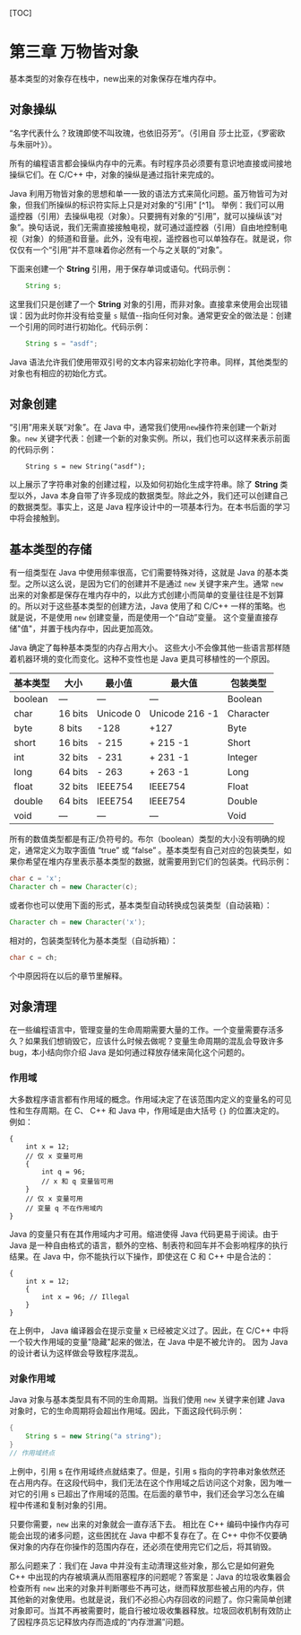 [TOC]

# 第三章 万物皆对象

基本类型的对象存在栈中，new出来的对象保存在堆内存中。



## 对象操纵

“名字代表什么？玫瑰即使不叫玫瑰，也依旧芬芳”。（引用自 莎士比亚，《罗密欧与朱丽叶》）。

所有的编程语言都会操纵内存中的元素。有时程序员必须要有意识地直接或间接地操纵它们。在 C/C++ 中，对象的操纵是通过指针来完成的。

Java 利用万物皆对象的思想和单一一致的语法方式来简化问题。虽万物皆可为对象，但我们所操纵的标识符实际上只是对对象的“引用” [^1]。 举例：我们可以用遥控器（引用）去操纵电视（对象）。只要拥有对象的“引用”，就可以操纵该“对象”。换句话说，我们无需直接接触电视，就可通过遥控器（引用）自由地控制电视（对象）的频道和音量。此外，没有电视，遥控器也可以单独存在。就是说，你仅仅有一个“引用”并不意味着你必然有一个与之关联的“对象”。

下面来创建一个 **String** 引用，用于保存单词或语句。代码示例：

```java
    String s;
```

这里我们只是创建了一个 **String** 对象的引用，而非对象。直接拿来使用会出现错误：因为此时你并没有给变量 `s` 赋值--指向任何对象。通常更安全的做法是：创建一个引用的同时进行初始化。代码示例：

```java
    String s = "asdf";
```

Java 语法允许我们使用带双引号的文本内容来初始化字符串。同样，其他类型的对象也有相应的初始化方式。

## 对象创建

“引用”用来关联“对象”。在 Java 中，通常我们使用`new`操作符来创建一个新对象。`new` 关键字代表：创建一个新的对象实例。所以，我们也可以这样来表示前面的代码示例：

```
    String s = new String("asdf");
```

以上展示了字符串对象的创建过程，以及如何初始化生成字符串。除了 **String** 类型以外，Java 本身自带了许多现成的数据类型。除此之外，我们还可以创建自己的数据类型。事实上，这是 Java 程序设计中的一项基本行为。在本书后面的学习中将会接触到。

## 基本类型的存储

有一组类型在 Java 中使用频率很高，它们需要特殊对待，这就是 Java 的基本类型。之所以这么说，是因为它们的创建并不是通过 `new` 关键字来产生。通常 `new` 出来的对象都是保存在堆内存中的，以此方式创建小而简单的变量往往是不划算的。所以对于这些基本类型的创建方法，Java 使用了和 C/C++ 一样的策略。也就是说，不是使用 `new` 创建变量，而是使用一个“自动”变量。 这个变量直接存储"值"，并置于栈内存中，因此更加高效。

Java 确定了每种基本类型的内存占用大小。 这些大小不会像其他一些语言那样随着机器环境的变化而变化。这种不变性也是 Java 更具可移植性的一个原因。

| 基本类型 | 大小    | 最小值    | 最大值         | 包装类型  |
| -------- | ------- | --------- | -------------- | --------- |
| boolean  | —       | —         | —              | Boolean   |
| char     | 16 bits | Unicode 0 | Unicode 216 -1 | Character |
| byte     | 8 bits  | -128      | +127           | Byte      |
| short    | 16 bits | - 215     | + 215 -1       | Short     |
| int      | 32 bits | - 231     | + 231 -1       | Integer   |
| long     | 64 bits | - 263     | + 263 -1       | Long      |
| float    | 32 bits | IEEE754   | IEEE754        | Float     |
| double   | 64 bits | IEEE754   | IEEE754        | Double    |
| void     | —       | —         | —              | Void      |

所有的数值类型都是有正/负符号的。布尔（boolean）类型的大小没有明确的规定，通常定义为取字面值 “true” 或 “false” 。基本类型有自己对应的包装类型，如果你希望在堆内存里表示基本类型的数据，就需要用到它们的包装类。代码示例：

```java
char c = 'x';
Character ch = new Character(c);
```

或者你也可以使用下面的形式，基本类型自动转换成包装类型（自动装箱）：

```java
Character ch = new Character('x');
```

相对的，包装类型转化为基本类型（自动拆箱）：

```java
char c = ch;
```

个中原因将在以后的章节里解释。

## 对象清理

在一些编程语言中，管理变量的生命周期需要大量的工作。一个变量需要存活多久？如果我们想销毁它，应该什么时候去做呢？变量生命周期的混乱会导致许多 bug，本小结向你介绍 Java 是如何通过释放存储来简化这个问题的。

### 作用域

大多数程序语言都有作用域的概念。作用域决定了在该范围内定义的变量名的可见性和生存周期。在 C、 C++ 和 Java 中，作用域是由大括号 `{}` 的位置决定的。例如：

```
{
    int x = 12;
    // 仅 x 变量可用
    {
        int q = 96;
        // x 和 q 变量皆可用
    }
    // 仅 x 变量可用
    // 变量 q 不在作用域内
}
```

Java 的变量只有在其作用域内才可用。缩进使得 Java 代码更易于阅读。由于 Java 是一种自由格式的语言，额外的空格、制表符和回车并不会影响程序的执行结果。在 Java 中，你不能执行以下操作，即使这在 C 和 C++ 中是合法的：

```
{
    int x = 12;
    {
        int x = 96; // Illegal
    }
}
```

在上例中， Java 编译器会在提示变量 x 已经被定义过了。因此，在 C/C++ 中将一个较大作用域的变量"隐藏"起来的做法，在 Java 中是不被允许的。 因为 Java 的设计者认为这样做会导致程序混乱。

### 对象作用域

Java 对象与基本类型具有不同的生命周期。当我们使用 `new` 关键字来创建 Java 对象时，它的生命周期将会超出作用域。因此，下面这段代码示例：

```java
{
    String s = new String("a string");
} 
// 作用域终点
```

上例中，引用 s 在作用域终点就结束了。但是，引用 s 指向的字符串对象依然还在占用内存。在这段代码中，我们无法在这个作用域之后访问这个对象，因为唯一对它的引用 s 已超出了作用域的范围。在后面的章节中，我们还会学习怎么在编程中传递和复制对象的引用。

只要你需要，`new` 出来的对象就会一直存活下去。 相比在 C++ 编码中操作内存可能会出现的诸多问题，这些困扰在 Java 中都不复存在了。在 C++ 中你不仅要确保对象的内存在你操作的范围内存在，还必须在使用完它们之后，将其销毁。

那么问题来了：我们在 Java 中并没有主动清理这些对象，那么它是如何避免 C++ 中出现的内存被填满从而阻塞程序的问题呢？答案是：Java 的垃圾收集器会检查所有 `new` 出来的对象并判断哪些不再可达，继而释放那些被占用的内存，供其他新的对象使用。也就是说，我们不必担心内存回收的问题了。你只需简单创建对象即可。当其不再被需要时，能自行被垃圾收集器释放。垃圾回收机制有效防止了因程序员忘记释放内存而造成的“内存泄漏”问题。